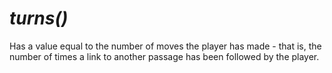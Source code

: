 # *turns()*

Has a value equal to the number of moves the player has made - that is, the number of times a link to another passage has been followed by the player.
